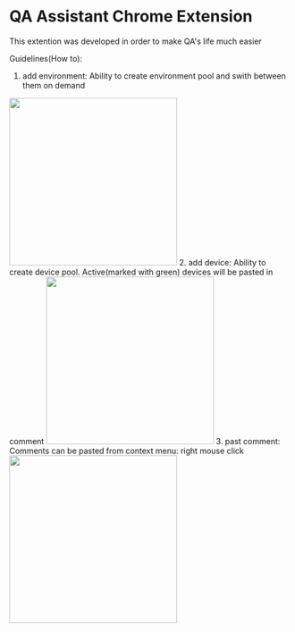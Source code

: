 # QA Assistant Chrome Extension
This extention was developed in order to make QA's life much easier 

Guidelines(How to): 
1. add environment: 
Ability to create environment pool and swith between them on demand
<img src="https://media.giphy.com/media/pPcJebnu9Fo8Qwsla4/giphy.gif" width="300" height="300" />
2. add device:
Ability to create device pool. Active(marked with green) devices will be pasted in comment
<img src="https://media.giphy.com/media/oNFG3gfqQ87YANSJMp/giphy.gif" width="300" height="300" />
3. past comment:
Comments can be pasted from context menu: right mouse click
<img src="https://media.giphy.com/media/28cXgAM5zz9zErFu4c/giphy.gif" width="300" height="300" />



